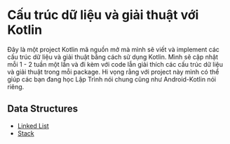 # Cấu trúc dữ liệu và giải thuật với Kotlin
Đây là một project Kotlin mã nguồn mở mà mình sẽ viết và implement các cấu trúc dữ liệu và giải thuật bằng cách sử dụng Kotlin.
Mình sẽ cập nhật mỗi 1 - 2 tuần một lần và đi kèm với code lẫn giải thích các cấu trúc dữ liệu và giải thuật trong mỗi package.
Hi vọng rằng với project này mình có thể giúp các bạn đang học Lập Trình nói chung cũng như Android-Kotlin nói riêng.


## Data Structures
- [Linked List](https://github.com/doctor-blue/data-structures-and-algorithms-with-Kotlin/tree/master/src/data_structures/linked_list)
- [Stack](https://github.com/doctor-blue/data-structures-and-algorithms-with-Kotlin/tree/master/src/data_structures/stack)
